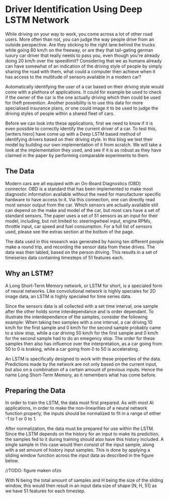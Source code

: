 # Driver Identification Using Deep LSTM Network

While driving on your way to work, you come across a lot of other road users. More often than not, you can judge the way people drive from an outside perspective. Are they sticking to the right lane behind the trucks while going 80 km/h on the freeway, or are they that tail-gating german luxury car driver that really needs to pass you, even though you're already doing 20 km/h over the speedlimit? Considering that we as humans already can have somewhat of an indication of the driving style of people by simply sharing the road with them, what could a computer then achieve when it has access to the multitude of sensors available in a modern car? 

Automatically identifying the user of a car based on their driving style would come with a plethora of applications. It could for example be used to check if the owner of the car is the one actually driving which then could be used for theft prevention. Another possibility is to use this data for more specialised insurance plans, or one could image it to be used to judge the driving styles of people within a shared fleet of cars. 

Before we can look into these applications, first we need to know if it is even possible to correctly identify the current driver of a car. To test this, [writers hiero] have come up with a Deep LSTM based method of identifying drivers based on their driving style. In this blog we test their model by building our own implementation of it from scratch. We will take a look at the implementation they used, and see if it is as robust as they have claimed in the paper by performing comparable experiments to them. 

## The Data
Modern cars are all equiped with an On-Board Diagnostics (OBD) connector. OBD is a standard that has been implemented to make most diagnostic information available without the need for manufacturer specific hardware to have access to it. Via this connection, one can directly read most sensor output from the car. Which sensors are actually available still can depend on the make and model of the car, but most cars have a set of standard sensors. The paper uses a set of 51 sensors as an input for their model, including, but not limited to: steeringwheel input, engine RPMs, throttle input, car speed and fuel consumption. For a full list of sensors used, please see the extras section at the bottom of the page. 

The data used in this research was generated by having ten different people make a round trip, and recording the sensor data from these drives. The data was then labled, based on the person driving. This results in a set of timeseries data containing timesteps of 51 features each. 

## Why an LSTM?
A Long Short-Term Memory network, or LSTM for short, is a specialed form of neural networks. Like convolutional network is highly speciales for 2D image data, an LSTM is highly specialed for time series data. 

Since the sensors data is all collected with a set time interval, one sample after the other holds some interdependance and is order dependant. To illustrate the interdependance of the samples, consider the following example: When taking two samples with a one interval, a car driving 10 km/h for the first sample and 0 km/h for the second sample probably came to a slow stop, while a car driving 50 km/h for the first sample and 0 km/h for the second sample had to do an emegency stop. The order for these samples then also has influence over the interpretation, as a car going from 50 to 0 is braking, while a car going from 0 to 50 is accelerating.

An LSTM is specifically designed to work with these properties of the data. Predictions made by the network are not only based on the current input, but also on a combination of a certain amount of previous inputs. Hence the name Long Short-Term Memory, as it remembers what has come before.

## Preparing the Data
In order to train the LSTM, the data must first prepared. As with most AI applications, in order to make the non-linearities of a neural network function properly, the inputs should be normalized to fit in a range of either -1 to 1 or 0 to 1. 

After normalization, the data must be prepared for use within the LSTM. Since the LSTM depends on the history for an input to make its prediction, the samples fed to it during training should also have this history included. A single sample in this case would then consist of the input sample, along with a set amount of history input samples. This is done by applying a sliding window function across the input data as described in the figure below. 

//TODO: figure maken ofzo

With N being the total amount of samples and H being the size of the sliding window, this would then result in an input data size of shape [N, H, 51] as we have 51 features for each timestep.

